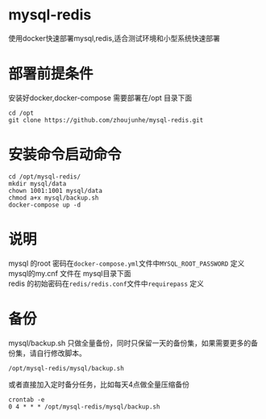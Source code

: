 # mysql-redis
使用docker快速部署mysql,redis,适合测试环境和小型系统快速部署

# 部署前提条件
安装好docker,docker-compose 需要部署在/opt 目录下面
```
cd /opt
git clone https://github.com/zhoujunhe/mysql-redis.git
```
# 安装命令启动命令
```
cd /opt/mysql-redis/
mkdir mysql/data
chown 1001:1001 mysql/data
chmod a+x mysql/backup.sh
docker-compose up -d
```
# 说明

mysql 的root 密码在```docker-compose.yml```文件中```MYSQL_ROOT_PASSWORD``` 定义 <br>
mysql的my.cnf 文件在 mysql目录下面<br>
redis 的初始密码在```redis/redis.conf```文件中```requirepass``` 定义

# 备份

mysql/backup.sh 只做全量备份，同时只保留一天的备份集，如果需要更多的备份集，请自行修改脚本。
```
/opt/mysql-redis/mysql/backup.sh
```
或者直接加入定时备分任务，比如每天4点做全量压缩备份
```
crontab -e
0 4 * * * /opt/mysql-redis/mysql/backup.sh
```
